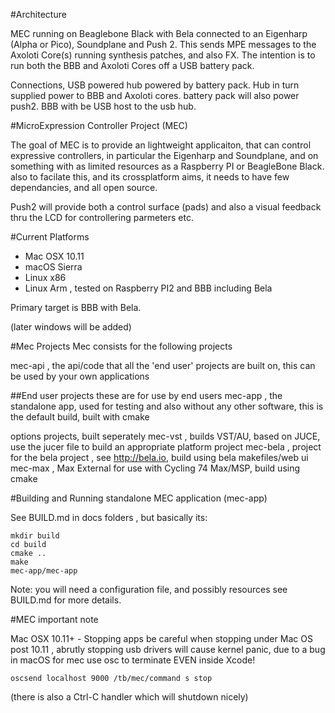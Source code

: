 #Architecture

MEC running on Beaglebone Black with Bela connected to an Eigenharp (Alpha or Pico), Soundplane and Push 2. This sends MPE messages to the Axoloti Core(s) running synthesis patches, and also FX.
The intention is to run both the BBB and Axoloti Cores off a USB battery pack.

Connections, USB powered hub powered by battery pack. Hub in turn supplied power to BBB and Axoloti cores. battery pack will also power push2.
BBB with be USB host to the usb hub.

#MicroExpression Controller Project (MEC)

The goal of MEC is to provide an lightweight applicaiton, that can control expressive controllers, 
in particular the Eigenharp and Soundplane, and on something with as limited resources as a Raspberry PI or BeagleBone Black. also to facilate this, and its crossplatform aims, it needs to have few dependancies, and all open source.

Push2 will provide both a control surface (pads) and also a visual feedback thru the LCD for controllering parmeters etc.

#Current Platforms

- Mac OSX 10.11
- macOS Sierra
- Linux x86
- Linux Arm , tested on Raspberry PI2 and BBB including Bela

Primary target is BBB with Bela.

(later windows will be added)


#Mec Projects
Mec consists for the following projects

mec-api , the api/code that all the 'end user' projects are built on, this can be used by your own applications

##End user projects
these are for use by end users
mec-app , the standalone app, used for testing and also without any other software, this is the default build, built with cmake

options projects, built seperately
mec-vst , builds VST/AU, based on JUCE, use the jucer file to build an appropriate platform project
mec-bela , project for the bela project , see http://bela.io, build using bela makefiles/web ui
mec-max , Max External for use with Cycling 74 Max/MSP, build using cmake


#Building and Running standalone MEC application (mec-app)

See BUILD.md in docs folders , but basically its:

    mkdir build
    cd build
    cmake ..
    make 
    mec-app/mec-app

Note: you will need a configuration file, and possibly resources see BUILD.md for more details.


#MEC important note

Mac OSX 10.11+ - Stopping apps
be careful when stopping under Mac OS post 10.11 , abrutly stopping usb drivers will cause kernel panic, due to a bug in macOS
for mec use osc to terminate EVEN inside Xcode!

    oscsend localhost 9000 /tb/mec/command s stop

(there is also a Ctrl-C handler which will shutdown nicely)
